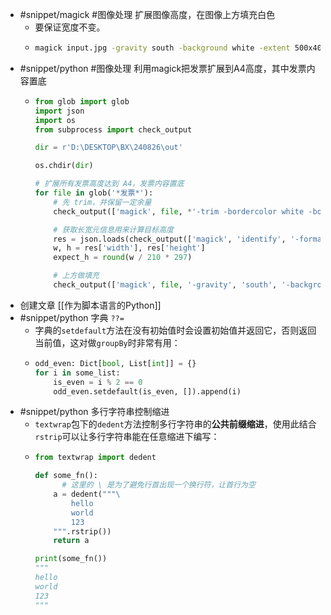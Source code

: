 - #snippet/magick #图像处理  扩展图像高度，在图像上方填充白色
	- 要保证宽度不变。
	- ```sh
	  magick input.jpg -gravity south -background white -extent 500x400 output.jpg
	  ```
- #snippet/python #图像处理 利用magick把发票扩展到A4高度，其中发票内容置底
	- ```python
	  from glob import glob
	  import json
	  import os
	  from subprocess import check_output
	  
	  dir = r'D:\DESKTOP\BX\240826\out'
	  
	  os.chdir(dir)
	  
	  # 扩展所有发票高度达到 A4，发票内容置底
	  for file in glob('*发票*'):
	      # 先 trim，并保留一定余量
	      check_output(['magick', file, *'-trim -bordercolor white -border 50'.split(), file])
	  
	      # 获取长宽元信息用来计算目标高度
	      res = json.loads(check_output(['magick', 'identify', '-format', '{"format":"%m", "width":%w, "height":%h, "depth":%z}', file]))
	      w, h = res['width'], res['height']
	      expect_h = round(w / 210 * 297)
	  
	      # 上方做填充
	      check_output(['magick', file, '-gravity', 'south', '-background', 'white', '-extent', f'{w}x{expect_h}', file])
	  ```
- 创建文章 [[作为脚本语言的Python]]
- #snippet/python 字典 `??=`
	- 字典的`setdefault`方法在没有初始值时会设置初始值并返回它，否则返回当前值，这对做`groupBy`时非常有用：
	- ```python
	  odd_even: Dict[bool, List[int]] = {}
	  for i in some_list:
	      is_even = i % 2 == 0
	      odd_even.setdefault(is_even, []).append(i)
	  ```
- #snippet/python 多行字符串控制缩进
	- `textwrap`包下的`dedent`方法控制多行字符串的**公共前缀缩进**，使用此结合`rstrip`可以让多行字符串能在任意缩进下编写：
	- ```python
	  from textwrap import dedent
	  
	  def some_fn():
	    	# 这里的 \ 是为了避免行首出现一个换行符，让首行为空
	      a = dedent("""\
	          hello
	          world
	          123
	      """.rstrip()) 
	      return a
	  
	  print(some_fn())
	  """
	  hello
	  world
	  123
	  """
	  ```